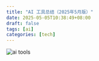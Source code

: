 ```yaml
---
title: "AI 工具总结（2025年5月版）"
date: 2025-05-05T10:38:49+08:00
draft: false
tags: [ai]
categories: [tech]
---
```

![ai tools](https://cdn.mahaoliang.tech/2024/202505051042243.JPG)
